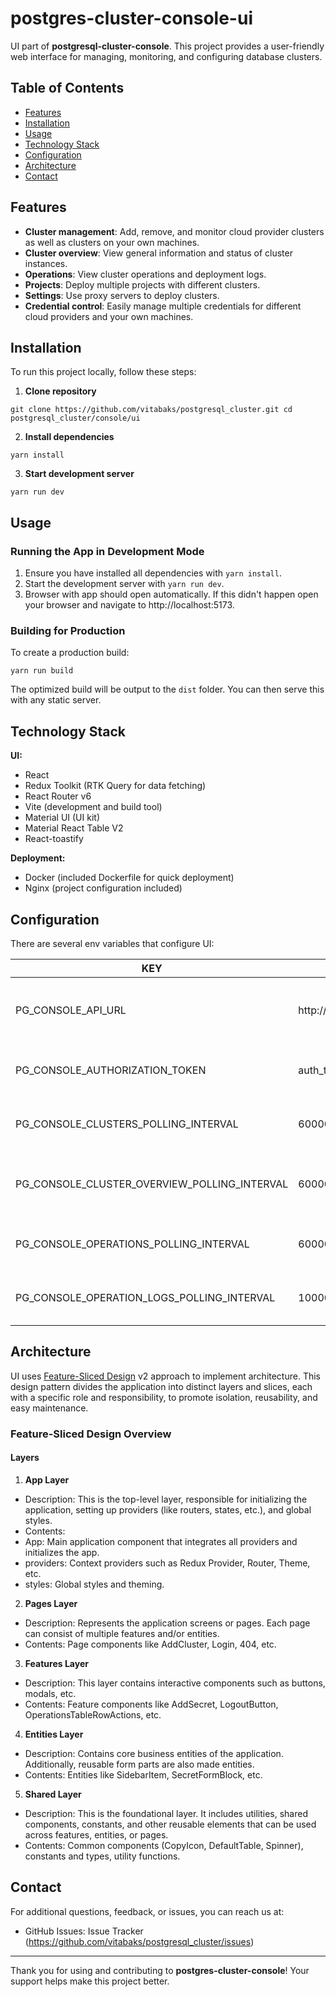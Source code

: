 # postgres-cluster-console-ui

UI part of **postgresql-cluster-console**. This project provides a user-friendly web interface for managing,
monitoring, and configuring database clusters.

## Table of Contents

- [Features](#features)
- [Installation](#installation)
- [Usage](#usage)
- [Technology Stack](#technology-stack)
- [Configuration](#configuration)
- [Architecture](#architecture)
- [Contact](#contact)

## Features

- **Cluster management**: Add, remove, and monitor cloud provider clusters as well as clusters on your own machines.
- **Cluster overview**: View general information and status of cluster instances.
- **Operations**: View cluster operations and deployment logs.
- **Projects**: Deploy multiple projects with different clusters.
- **Settings**: Use proxy servers to deploy clusters.
- **Credential control**: Easily manage multiple credentials for different cloud providers and your own machines.

## Installation

To run this project locally, follow these steps:

1. **Clone repository**

```
git clone https://github.com/vitabaks/postgresql_cluster.git cd postgresql_cluster/console/ui
```

2. **Install dependencies**

```yarn install```

3. **Start development server**

```yarn run dev```

## Usage

### Running the App in Development Mode

1. Ensure you have installed all dependencies with ```yarn install```.
2. Start the development server with ```yarn run dev```.
3. Browser with app should open automatically. If this didn't happen open your browser and navigate
   to http://localhost:5173.

### Building for Production

To create a production build:

```yarn run build```

The optimized build will be output to the `dist` folder. You can then serve this with any static server.

## Technology Stack

**UI:**

- React
- Redux Toolkit (RTK Query for data fetching)
- React Router v6
- Vite (development and build tool)
- Material UI (UI kit)
- Material React Table V2
- React-toastify

**Deployment:**

- Docker (included Dockerfile for quick deployment)
- Nginx (project configuration included)

## Configuration

There are several env variables that configure UI:

| KEY                                          | DEFAULT                      | DESCRIPTION                                                 |
|----------------------------------------------|------------------------------|-------------------------------------------------------------|
| PG_CONSOLE_API_URL                           | http://localhost:8080/api/v1 | Default API URL where frontend will be sending requests to. |
| PG_CONSOLE_AUTHORIZATION_TOKEN               | auth_token                   | Reference auth token that will be used for login.           |
| PG_CONSOLE_CLUSTERS_POLLING_INTERVAL         | 60000                        | Clusters table refresh interval in seconds.                 |
| PG_CONSOLE_CLUSTER_OVERVIEW_POLLING_INTERVAL | 60000                        | Cluster overview refresh interval in seconds.               |
| PG_CONSOLE_OPERATIONS_POLLING_INTERVAL       | 60000                        | Operations table refresh interval in seconds.               |
| PG_CONSOLE_OPERATION_LOGS_POLLING_INTERVAL   | 10000                        | Operation logs refresh interval in seconds.                 |

## Architecture

UI uses [Feature-Sliced Design](https://feature-sliced.design/) v2 approach to implement architecture.
This design pattern divides the application into distinct layers and slices, each with a specific role and
responsibility, to promote isolation, reusability, and easy maintenance.

### Feature-Sliced Design Overview

#### Layers

1. **App Layer**

- Description: This is the top-level layer, responsible for initializing the application, setting up providers (like
  routers, states, etc.), and global styles.
- Contents:
- App: Main application component that integrates all providers and initializes the app.
- providers: Context providers such as Redux Provider, Router, Theme, etc.
- styles: Global styles and theming.

2. **Pages Layer**

- Description: Represents the application screens or pages. Each page can consist of multiple features and/or entities.
- Contents: Page components like AddCluster, Login, 404, etc.

3. **Features Layer**

- Description: This layer contains interactive components such as buttons, modals, etc.
- Contents: Feature components like AddSecret, LogoutButton, OperationsTableRowActions, etc.

4. **Entities Layer**

- Description: Contains core business entities of the application. Additionally, reusable form parts are also made
  entities.
- Contents: Entities like SidebarItem, SecretFormBlock, etc.

5. **Shared Layer**

- Description: This is the foundational layer. It includes utilities, shared components, constants, and other reusable
  elements that can be used across features, entities, or pages.
- Contents: Common components (CopyIcon, DefaultTable, Spinner), constants and types, utility functions.

## Contact

For additional questions, feedback, or issues, you can reach us at:

- GitHub Issues: Issue Tracker (https://github.com/vitabaks/postgresql_cluster/issues)

---

Thank you for using and contributing to **postgres-cluster-console**! Your support helps make this project
better.